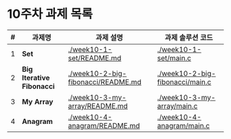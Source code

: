# 10주차 과제 목록

| #   | 과제명                         | 과제 설명                                                                    | 과제 솔루션 코드                                                          |
|-----|-----------------------------|--------------------------------------------------------------------------|--------------------------------------------------------------------|
| 1   | **Set**                     | [./week10-1-set/README.md](./week10-1-set/README.md)                     | [./week10-1-set/main.c](./week10-1-set/main.c)                     |
| 2   | **Big Iterative Fibonacci** | [./week10-2-big-fibonacci/README.md](./week10-2-big-fibonacci/README.md) | [./week10-2-big-fibonacci/main.c](./week10-2-big-fibonacci/main.c) |
| 3   | **My Array**                | [./week10-3-my-array/README.md](./week10-3-my-array/README.md)           | [./week10-3-my-array/main.c](./week10-3-my-array/main.c)           |
| 4   | **Anagram**                 | [./week10-4-anagram/README.md]([./week10-4-anagram/README.md])           | [./week10-4-anagram/main.c](./week10-4-anagram/main.c)             |